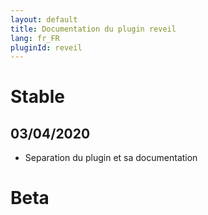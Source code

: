 ```yaml
---
layout: default
title: Documentation du plugin reveil
lang: fr_FR
pluginId: reveil
---
```


# Stable

## 03/04/2020

* Separation du plugin et sa documentation

# Beta


